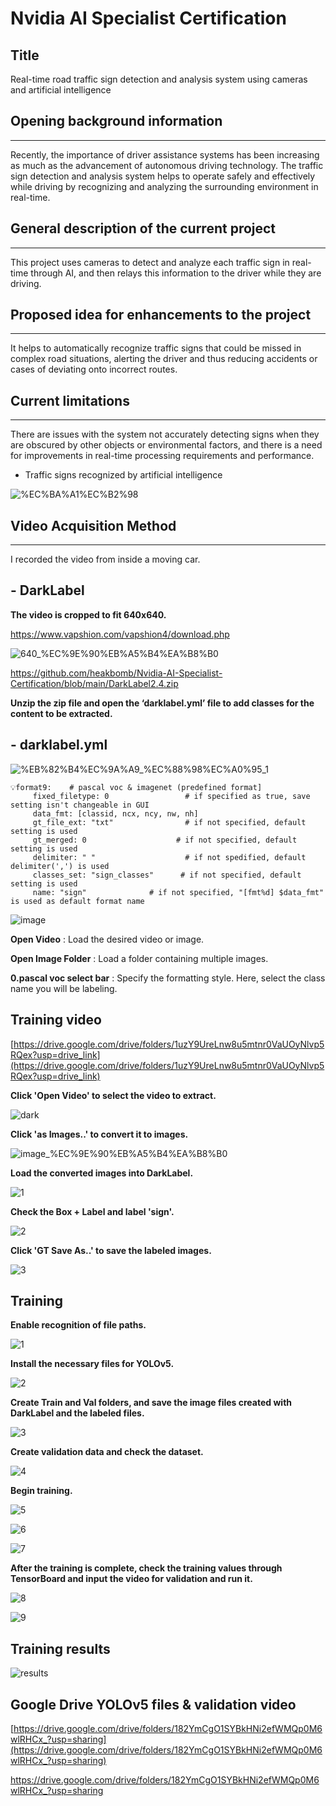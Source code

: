 # Nvidia AI Specialist Certification

## Title

Real-time road traffic sign detection and analysis system using cameras and artificial intelligence

## Opening background information

</aside>

---

Recently, the importance of driver assistance systems has been increasing as much as the advancement of autonomous driving technology. The traffic sign detection and analysis system helps to operate safely and effectively while driving by recognizing and analyzing the surrounding environment in real-time.

## General description of the current project

---

This project uses cameras to detect and analyze each traffic sign in real-time through AI, and then relays this information to the driver while they are driving.

## **Proposed idea for enhancements to the project**

---

It helps to automatically recognize traffic signs that could be missed in complex road situations, alerting the driver and thus reducing accidents or cases of deviating onto incorrect routes.

## **Current limitations**

---

There are issues with the system not accurately detecting signs when they are obscured by other objects or environmental factors, and there is a need for improvements in real-time processing requirements and performance.

- Traffic signs recognized by artificial intelligence

![%EC%BA%A1%EC%B2%98](https://github.com/user-attachments/assets/115201bc-46f9-433f-acff-1744f3537c02)

## Video Acquisition Method

---

I recorded the video from inside a moving car.

## - DarkLabel

**The video is cropped to fit 640x640.**

https://www.vapshion.com/vapshion4/download.php

![640_%EC%9E%90%EB%A5%B4%EA%B8%B0](https://github.com/user-attachments/assets/2b52d418-ca3a-4497-8243-51e3e9a2c77e)

https://github.com/heakbomb/Nvidia-AI-Specialist-Certification/blob/main/DarkLabel2.4.zip

**Unzip the zip file and open the ‘darklabel.yml’ file to add classes for the content to be extracted.**

## - darklabel.yml

![%EB%82%B4%EC%9A%A9_%EC%88%98%EC%A0%95_1](https://github.com/user-attachments/assets/6c52bf2c-b512-434f-90d2-9ba505bf0725)

```
💡format9:    # pascal voc & imagenet (predefined format]
     fixed_filetype: 0                 # if specified as true, save setting isn't changeable in GUI
     data_fmt: [classid, ncx, ncy, nw, nh]
     gt_file_ext: "txt"                # if not specified, default setting is used
     gt_merged: 0                    # if not specified, default setting is used
     delimiter: " "                    # if not spedified, default delimiter(',') is used
     classes_set: "sign_classes"      # if not specified, default setting is used
     name: "sign"              # if not specified, "[fmt%d] $data_fmt" is used as default format name
```


![image](https://github.com/user-attachments/assets/98903e0d-6c2d-4b39-bc39-fa1cf8e89105)

**Open Video** : Load the desired video or image.

**Open Image Folder** : Load a folder containing multiple images.

**0.pascal voc select bar** : Specify the formatting style. Here, select the class name you will be labeling.

## Training video

[https://drive.google.com/drive/folders/1uzY9UreLnw8u5mtnr0VaUOyNlvp5RQex?usp=drive_link](https://drive.google.com/drive/folders/1uzY9UreLnw8u5mtnr0VaUOyNlvp5RQex?usp=drive_link)

**Click 'Open Video' to select the video to extract.**

![dark](https://github.com/user-attachments/assets/55396612-fbda-46f4-9a08-562d72931e13)

**Click 'as Images..' to convert it to images.**

![image_%EC%9E%90%EB%A5%B4%EA%B8%B0](https://github.com/user-attachments/assets/bd0c84b4-9fd1-482b-adcc-04f305b7897f)

**Load the converted images into DarkLabel.**

![1](https://github.com/user-attachments/assets/da3488ec-a634-4a60-a60d-92bfa1b4b003)

**Check the Box + Label and label 'sign'.**

![2](https://github.com/user-attachments/assets/e8d072c8-a504-45b3-9ec3-baacf239c978)

**Click 'GT Save As..' to save the labeled images.**

![3](https://github.com/user-attachments/assets/2790f696-2e67-4b4f-bf86-48c0d2768c1c)

## Training

**Enable recognition of file paths.**

![1](https://github.com/user-attachments/assets/1651542f-2ecd-4375-9d23-bc4559390f01)

**Install the necessary files for YOLOv5.**

![2](https://github.com/user-attachments/assets/252ca093-189c-4172-97e3-b8ceea66eca7)

**Create Train and Val folders, and save the image files created with DarkLabel and the labeled files.**

![3](https://github.com/user-attachments/assets/1c4c7e09-7a27-4c7e-a40c-402771e97829)

**Create validation data and check the dataset.**

![4](https://github.com/user-attachments/assets/cc42be89-e305-4047-8346-46e024b81d28)

**Begin training.**

![5](https://github.com/user-attachments/assets/d064e299-06b4-4755-b5a0-408f1e6b076a)

![6](https://github.com/user-attachments/assets/0db675c0-b86b-46a9-911b-ef841cc8d049)

![7](https://github.com/user-attachments/assets/4b7e5606-3adf-448b-8f47-1c65935f27f9)

**After the training is complete, check the training values through TensorBoard and input the video for validation and run it.**

![8](https://github.com/user-attachments/assets/11e76a85-01a5-4282-8dd9-a14a8e625336)

![9](https://github.com/user-attachments/assets/3fee01f7-56f5-4912-92c7-b3260c67b309)

## Training results

![results](https://github.com/user-attachments/assets/a22121b3-391f-4420-aa9a-0dcf744c9fb7)

## Google Drive YOLOv5 files & validation video

[https://drive.google.com/drive/folders/182YmCgO1SYBkHNi2efWMQp0M6wlRHCx_?usp=sharing](https://drive.google.com/drive/folders/182YmCgO1SYBkHNi2efWMQp0M6wlRHCx_?usp=sharing)

https://drive.google.com/drive/folders/182YmCgO1SYBkHNi2efWMQp0M6wlRHCx_?usp=sharing
